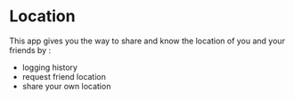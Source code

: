 # Location

This app gives you the way to share and know the location of you and your friends by :

* logging history
* request friend location
* share your own location